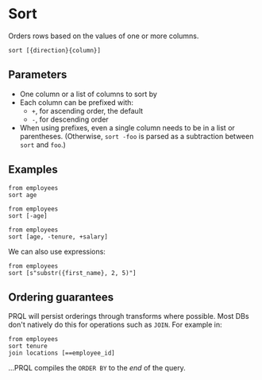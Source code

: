# Sort

Orders rows based on the values of one or more columns.

```prql no-eval
sort [{direction}{column}]
```

## Parameters

- One column or a list of columns to sort by
- Each column can be prefixed with:
  - `+`, for ascending order, the default
  - `-`, for descending order
- When using prefixes, even a single column needs to be in a list or
  parentheses. (Otherwise, `sort -foo` is parsed as a subtraction between `sort`
  and `foo`.)

## Examples

```prql
from employees
sort age
```

```prql
from employees
sort [-age]
```

```prql
from employees
sort [age, -tenure, +salary]
```

We can also use expressions:

```prql
from employees
sort [s"substr({first_name}, 2, 5)"]
```

## Ordering guarantees

PRQL will persist orderings through transforms where possible. Most DBs don't
natively do this for operations such as `JOIN`. For example in:

```prql
from employees
sort tenure
join locations [==employee_id]
```

...PRQL compiles the `ORDER BY` to the _end_ of the query.
